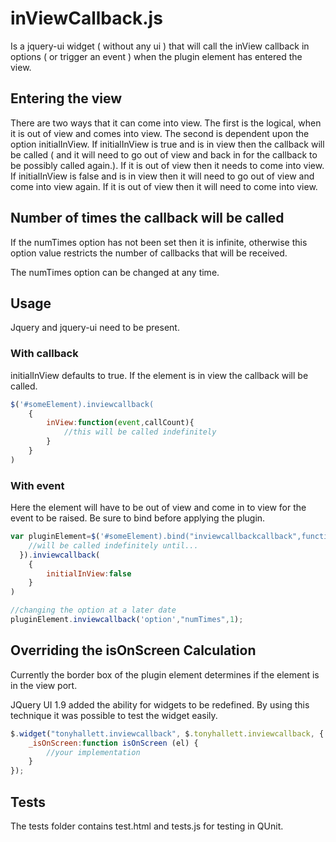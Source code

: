 # inViewCallback.js

Is a jquery-ui widget ( without any ui ) that will call the inView callback in options ( or trigger an event ) when the plugin element has entered the view.

## Entering the view

There are two ways that it can come into view.  The first is the logical,  when it is out of view and comes into view.  The second is dependent upon the option initialInView.  If initialInView is true and is in view then the callback will be called ( and it will need to go out of view and back in for the callback to be possibly called again.).  If it is out of view then it needs to come into view.  If initialInView is false and is in view then it will need to go out of view and come into view again.  If it is out of view then it will need to come into view.

## Number of times the callback will be called

If the numTimes option has not been set then it is infinite, otherwise this option value restricts the number of callbacks that will be received.

The numTimes option can be changed at any time.

## Usage

Jquery and jquery-ui need to be present.

### With callback

initialInView defaults to true.  If the element is in view the callback will be called.

``` javascript
$('#someElement).inviewcallback(
    {
        inView:function(event,callCount){
            //this will be called indefinitely
        }
    }
)
```

### With event

Here the element will have to be out of view and come in to view for the event to be raised.
Be sure to bind before applying the plugin.

``` javascript
var pluginElement=$('#someElement).bind("inviewcallbackcallback",function(event,count){
    //will be called indefinitely until...
  }).inviewcallback(
    {
        initialInView:false
    }
)

//changing the option at a later date
pluginElement.inviewcallback('option',"numTimes",1);
```

## Overriding the isOnScreen Calculation

Currently the border box of the plugin element determines if the element is in the view port.

JQuery UI 1.9 added the ability for widgets to be redefined.  By using this technique it was possible to test the widget easily.

```javascript
$.widget("tonyhallett.inviewcallback", $.tonyhallett.inviewcallback, {
    _isOnScreen:function isOnScreen (el) {
        //your implementation
    }
});
```

## Tests

The tests folder contains test.html and tests.js for testing in QUnit.
